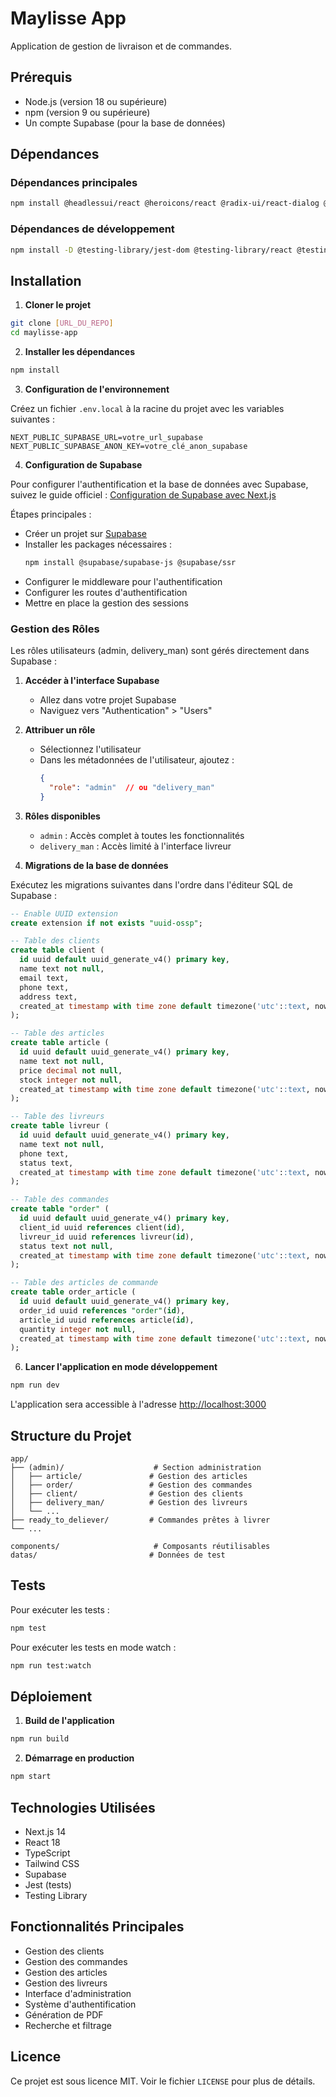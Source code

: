 # Maylisse App

Application de gestion de livraison et de commandes.

## Prérequis

- Node.js (version 18 ou supérieure)
- npm (version 9 ou supérieure)
- Un compte Supabase (pour la base de données)

## Dépendances

### Dépendances principales
```bash
npm install @headlessui/react @heroicons/react @radix-ui/react-dialog @radix-ui/react-dropdown-menu @radix-ui/react-label @radix-ui/react-select @radix-ui/react-slot @supabase/auth-helpers-nextjs @supabase/supabase-js class-variance-authority clsx jspdf lucide-react next react react-dom tailwind-merge tailwindcss-animate
```

### Dépendances de développement
```bash
npm install -D @testing-library/jest-dom @testing-library/react @testing-library/user-event @types/jest @types/node @types/react @types/react-dom @types/testing-library__react autoprefixer eslint eslint-config-next identity-obj-proxy jest jest-environment-jsdom postcss tailwindcss ts-jest typescript
```

## Installation

1. **Cloner le projet**
```bash
git clone [URL_DU_REPO]
cd maylisse-app
```

2. **Installer les dépendances**
```bash
npm install
```

3. **Configuration de l'environnement**

Créez un fichier `.env.local` à la racine du projet avec les variables suivantes :
```env
NEXT_PUBLIC_SUPABASE_URL=votre_url_supabase
NEXT_PUBLIC_SUPABASE_ANON_KEY=votre_clé_anon_supabase
```

4. **Configuration de Supabase**

Pour configurer l'authentification et la base de données avec Supabase, suivez le guide officiel : [Configuration de Supabase avec Next.js](https://supabase.com/docs/guides/auth/server-side/nextjs)

Étapes principales :
- Créer un projet sur [Supabase](https://supabase.com)
- Installer les packages nécessaires :
  ```bash
  npm install @supabase/supabase-js @supabase/ssr
  ```
- Configurer le middleware pour l'authentification
- Configurer les routes d'authentification
- Mettre en place la gestion des sessions

### Gestion des Rôles

Les rôles utilisateurs (admin, delivery_man) sont gérés directement dans Supabase :

1. **Accéder à l'interface Supabase**
   - Allez dans votre projet Supabase
   - Naviguez vers "Authentication" > "Users"

2. **Attribuer un rôle**
   - Sélectionnez l'utilisateur
   - Dans les métadonnées de l'utilisateur, ajoutez :
     ```json
     {
       "role": "admin"  // ou "delivery_man"
     }
     ```

3. **Rôles disponibles**
   - `admin` : Accès complet à toutes les fonctionnalités
   - `delivery_man` : Accès limité à l'interface livreur

5. **Migrations de la base de données**

Exécutez les migrations suivantes dans l'ordre dans l'éditeur SQL de Supabase :

```sql
-- Enable UUID extension
create extension if not exists "uuid-ossp";

-- Table des clients
create table client (
  id uuid default uuid_generate_v4() primary key,
  name text not null,
  email text,
  phone text,
  address text,
  created_at timestamp with time zone default timezone('utc'::text, now()) not null
);

-- Table des articles
create table article (
  id uuid default uuid_generate_v4() primary key,
  name text not null,
  price decimal not null,
  stock integer not null,
  created_at timestamp with time zone default timezone('utc'::text, now()) not null
);

-- Table des livreurs
create table livreur (
  id uuid default uuid_generate_v4() primary key,
  name text not null,
  phone text,
  status text,
  created_at timestamp with time zone default timezone('utc'::text, now()) not null
);

-- Table des commandes
create table "order" (
  id uuid default uuid_generate_v4() primary key,
  client_id uuid references client(id),
  livreur_id uuid references livreur(id),
  status text not null,
  created_at timestamp with time zone default timezone('utc'::text, now()) not null
);

-- Table des articles de commande
create table order_article (
  id uuid default uuid_generate_v4() primary key,
  order_id uuid references "order"(id),
  article_id uuid references article(id),
  quantity integer not null,
  created_at timestamp with time zone default timezone('utc'::text, now()) not null
);
```

6. **Lancer l'application en mode développement**
```bash
npm run dev
```

L'application sera accessible à l'adresse [http://localhost:3000](http://localhost:3000)

## Structure du Projet

```
app/
├── (admin)/                    # Section administration
│   ├── article/               # Gestion des articles
│   ├── order/                 # Gestion des commandes
│   ├── client/                # Gestion des clients
│   ├── delivery_man/          # Gestion des livreurs
│   └── ...
├── ready_to_deliever/         # Commandes prêtes à livrer
└── ...

components/                     # Composants réutilisables
datas/                         # Données de test
```

## Tests

Pour exécuter les tests :
```bash
npm test
```

Pour exécuter les tests en mode watch :
```bash
npm run test:watch
```

## Déploiement

1. **Build de l'application**
```bash
npm run build
```

2. **Démarrage en production**
```bash
npm start
```

## Technologies Utilisées

- Next.js 14
- React 18
- TypeScript
- Tailwind CSS
- Supabase
- Jest (tests)
- Testing Library

## Fonctionnalités Principales

- Gestion des clients
- Gestion des commandes
- Gestion des articles
- Gestion des livreurs
- Interface d'administration
- Système d'authentification
- Génération de PDF
- Recherche et filtrage

## Licence

Ce projet est sous licence MIT. Voir le fichier `LICENSE` pour plus de détails.

